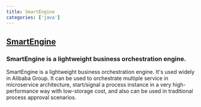 ```yaml
---
title: SmartEngine
categories: ['java']
---
```

## [SmartEngine](https://github.com/alibaba/SmartEngine)

### SmartEngine is a lightweight business orchestration engine.


SmartEngine is a lightweight business orchestration engine. It's used widely in Alibaba Group.
It can be used to orchestrate multiple service in microservice architecture, start/signal a process instance in a very high-performance way with low-storage cost, and also can be used in traditional process approval scenarios.
